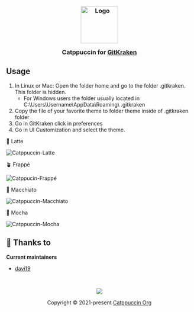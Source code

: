 <h3 align="center">
	<img src="https://raw.githubusercontent.com/catppuccin/catppuccin/main/assets/logos/exports/1544x1544_circle.png" width="100" alt="Logo"/><br/>
	<img src="https://raw.githubusercontent.com/catppuccin/catppuccin/main/assets/misc/transparent.png" height="30" width="0px"/>
	Catppuccin for <a href="https://www.gitkraken.com/">GitKraken</a>
	<img src="https://raw.githubusercontent.com/catppuccin/catppuccin/main/assets/misc/transparent.png" height="30" width="0px"/>
</h3>


## Usage

1. In Linux or Mac: Open the folder home and go to the folder .gitkraken. This folder is hidden.
   - For Windows users the folder usually located in C:\Users\Username\AppData\Roaming\ .gitkraken
3. Copy the file of your favorite theme to folder theme inside of .gitkraken folder
4. Go in GitKraken click in preferences
5. Go in UI Customization and select the theme.

🌻 Latte 

![Catppuccin-Latte](https://github.com/davi19/Catppuccin-Gitkraken-Theme/assets/9946675/8b517ef3-7f67-4249-892f-18fa1e96a8b7)


🪴 Frappé

![Catppucin-Frappé](https://github.com/davi19/Catppuccin-Gitkraken-Theme/assets/9946675/dc9caf37-14a8-45b0-b342-d790a53131fa)

🌺 Macchiato

![Catppuccin-Macchiato](https://github.com/davi19/Catppuccin-Gitkraken-Theme/assets/9946675/7ce9e63e-c4f4-453f-9e0c-98ef8321c506)


🌿 Mocha

![Catppuccin-Mocha](https://github.com/davi19/Catppuccin-Gitkraken-Theme/assets/9946675/e87d0fd6-c33a-4182-907e-3a5d144d98b8)

## 💝 Thanks to

**Current maintainers**

- [davi19](https://github.com/davi19)


&nbsp;

<p align="center">
	<img src="https://raw.githubusercontent.com/catppuccin/catppuccin/main/assets/footers/gray0_ctp_on_line.svg?sanitize=true" />
</p>

<p align="center">
	Copyright &copy; 2021-present <a href="https://github.com/catppuccin" target="_blank">Catppuccin Org</a>
</p>


